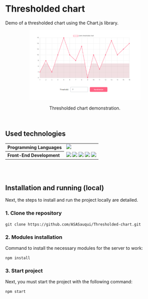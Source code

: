 <h1><b>Thresholded chart</b></h1>

Demo of a thresholded chart using the Chart.js library.<br>

<div align="center">
    <img width="70%" src="https://github.com/ASASauqui/Thresholded-chart/blob/master/public/chart.png?raw=true" alt="Chart"/>
    <p>Thresholded chart demonstration.</p>
</div><br>

<h2><b>Used technologies</b></h2>

<table>
    <tr>
        <th align="left">Programming Languages</th>
        <td>
            <a href=""><img src="https://img.shields.io/badge/typescript-white.svg?style=for-the-badge&logo=typescript&logoColor=blue"></a>
        </td>
    </tr>
    <tr>
        <th align="left">Front-End Development</th>
        <td>
            <img src="https://img.shields.io/badge/react.js-20232A.svg?style=for-the-badge&logo=react&logoColor=61DAFB">
            <img src="https://img.shields.io/badge/html5-E34F26.svg?style=for-the-badge&logo=html5&logoColor=white">
            <img src="https://img.shields.io/badge/css3-1572B6.svg?style=for-the-badge&logo=css3&logoColor=white">
            <a href=""><img src="https://img.shields.io/badge/tailwind_css-162333.svg?style=for-the-badge&logo=tailwindcss&logoColor=white"></a>
            <img src="https://img.shields.io/badge/chart.js-white.svg?style=for-the-badge&logo=chart.js&logoColor=ff6384">
        </td>
    </tr>
</table>
<br><br>

<h2><b>Installation and running (local)</b></h2>

Next, the steps to install and run the project locally are detailed.

### 1. Clone the repository
```
git clone https://github.com/ASASauqui/Thresholded-chart.git
```

### 2. Modules installation
Command to install the necessary modules for the server to work:
```
npm install
```

### 3. Start project
Next, you must start the project with the following command:
```
npm start
```
